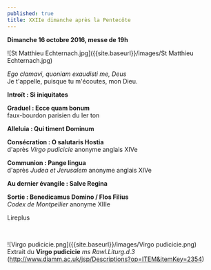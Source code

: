 ```yaml
---
published: true
title: XXIIe dimanche après la Pentecôte
---
```

**Dimanche 16 octobre 2016, messe de 19h**

![St Matthieu Echternach.jpg]({{site.baseurl}}/images/St Matthieu Echternach.jpg)

*Ego clamavi, quoniam exaudisti me, Deus*  
Je t'appelle, puisque tu m'écoutes, mon Dieu.

**Introït : Si iniquitates**

**Graduel : Ecce quam bonum**  
faux-bourdon parisien du Ier ton

**Alleluia : Qui timent Dominum**

**Consécration : O salutaris Hostia**  
d'après *Virgo pudicicie* anonyme anglais XIVe

**Communion : Pange lingua**  
d'après *Judea et Jerusalem* anonyme anglais XIVe

**Au dernier évangile : Salve Regina**

**Sortie : Benedicamus Domino / Flos Filius**  
*Codex de Montpellier* anonyme XIIIe

Lireplus

&nbsp;

![Virgo pudicicie.png]({{site.baseurl}}/images/Virgo pudicicie.png)  
Extrait du **Virgo pudicicie** *ms Rawl.Liturg.d.3*  
(http://www.diamm.ac.uk/jsp/Descriptions?op=ITEM&itemKey=2354)